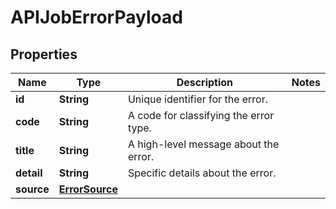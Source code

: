 # APIJobErrorPayload

## Properties
Name | Type | Description | Notes
------------ | ------------- | ------------- | -------------
**id** | **String** | Unique identifier for the error. | 
**code** | **String** | A code for classifying the error type. | 
**title** | **String** | A high-level message about the error. | 
**detail** | **String** | Specific details about the error. | 
**source** | [**ErrorSource**](ErrorSource.md) |  | 
